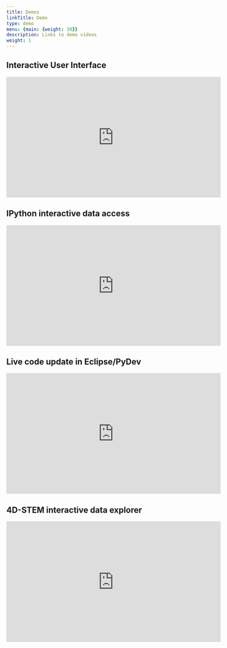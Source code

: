 ```yaml
---
title: Demos
linkTitle: Demo
type: demo
menu: {main: {weight: 30}}
description: Links to demo videos
weight: 1
---
```


## Interactive User Interface

<iframe width="560" height="315" src="https://www.youtube.com/embed/GJRVbZ8zYVY?si=dDdKUDCC85FI798N" title="YouTube video player" frameborder="0" allow="accelerometer; autoplay; clipboard-write; encrypted-media; gyroscope; picture-in-picture; web-share" referrerpolicy="strict-origin-when-cross-origin" allowfullscreen></iframe>

## IPython interactive data access

<iframe width="560" height="315" src="https://www.youtube.com/embed/GJRVbZ8zYVY?si=03n8_oZmXOkj1eTc" title="YouTube video player" frameborder="0" allow="accelerometer; autoplay; clipboard-write; encrypted-media; gyroscope; picture-in-picture; web-share" referrerpolicy="strict-origin-when-cross-origin" allowfullscreen></iframe>

## Live code update in Eclipse/PyDev

<iframe width="560" height="315" src="https://www.youtube.com/embed/GJRVbZ8zYVY?si=yO2cxTYLo_6Ff4Jq" title="YouTube video player" frameborder="0" allow="accelerometer; autoplay; clipboard-write; encrypted-media; gyroscope; picture-in-picture; web-share" referrerpolicy="strict-origin-when-cross-origin" allowfullscreen></iframe>

## 4D-STEM interactive data explorer

<iframe width="560" height="315" src="https://www.youtube.com/embed/GJRVbZ8zYVY?si=oKsUfnmp9BHHiiEz" title="YouTube video player" frameborder="0" allow="accelerometer; autoplay; clipboard-write; encrypted-media; gyroscope; picture-in-picture; web-share" referrerpolicy="strict-origin-when-cross-origin" allowfullscreen></iframe>